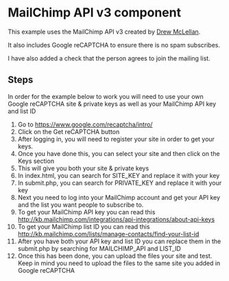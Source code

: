 # MailChimp API v3 component

This example uses the MailChimp API v3 created by <a href="https://github.com/drewm/mailchimp-api" target="_blank">Drew McLellan</a>.

It also includes Google reCAPTCHA to ensure there is no spam subscribes.

I have also added a check that the person agrees to join the mailing list.

## Steps

In order for the example below to work you will need to use your own Google reCAPTCHA site &amp; private keys as well as your MailChimp API key and list ID

1. Go to <a href="https://www.google.com/recaptcha/intro/">https://www.google.com/recaptcha/intro/</a>
2. Click on the Get reCAPTCHA button
3. After logging in, you will need to register your site in order to get your keys.
4. Once you have done this, you can select your site and then click on the Keys section
5. This will give you both your site &amp; private keys
6. In index.html, you can search for SITE_KEY and replace it with your key
7. In submit.php, you can search for PRIVATE_KEY and replace it with your key
8. Next you need to log into your MailChimp account and get your API key and the list you want people to subscribe to.
9. To get your MailChimp API key you can read this <a href="http://kb.mailchimp.com/integrations/api-integrations/about-api-keys" target="_blank">http://kb.mailchimp.com/integrations/api-integrations/about-api-keys</a>
10. To get your MailChimp list ID you can read this <a href="http://kb.mailchimp.com/lists/manage-contacts/find-your-list-id" target="_blank">http://kb.mailchimp.com/lists/manage-contacts/find-your-list-id</a>
11. After you have both your API key and list ID you can replace them in the submit.php by searching for MAILCHIMP_API and LIST_ID
12. Once this has been done, you can upload the files your site and test. Keep in mind you need to upload the files to the same site you added in Google reCAPTCHA
